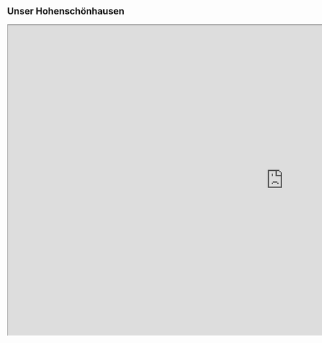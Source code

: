 ## Unser Hohenschönhausen

<div class="mediacontainer">
  <div class="iframecontainer">
    <iframe class="embeddedyoutubevideo" width="1280" height="720" src="https://www.youtube.com/embed/0S2omTTcc-A" allow="encrypted-media" allowfullscreen></iframe>
  </div>
</div>